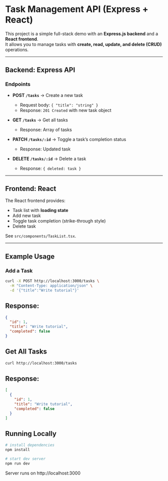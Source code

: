 # Task Management API (Express + React)

This project is a simple full-stack demo with an **Express.js backend** and a **React frontend**.  
It allows you to manage tasks with **create, read, update, and delete (CRUD)** operations.

---

## Backend: Express API

### Endpoints

- **POST `/tasks`** → Create a new task  
  - Request body: `{ "title": "string" }`  
  - Response: `201 Created` with new task object  

- **GET `/tasks`** → Get all tasks  
  - Response: Array of tasks  

- **PATCH `/tasks/:id`** → Toggle a task’s completion status  
  - Response: Updated task  

- **DELETE `/tasks/:id`** → Delete a task  
  - Response: `{ deleted: task }`

---

## Frontend: React

The React frontend provides:

- Task list with **loading state**
- Add new task
- Toggle task completion (strike-through style)
- Delete task

See `src/components/TaskList.tsx`.

---

## Example Usage

### Add a Task

```bash
curl -X POST http://localhost:3000/tasks \
  -H "Content-Type: application/json" \
  -d '{"title":"Write tutorial"}'
```

## Response:
```json
{
  "id": 1,
  "title": "Write tutorial",
  "completed": false
}
```

## Get All Tasks
```bash
curl http://localhost:3000/tasks
```


## Response:

```json
[
  {
    "id": 1,
    "title": "Write tutorial",
    "completed": false
  }
]

```

## Running Locally

```bash
# install dependencies
npm install

# start dev server
npm run dev
```

Server runs on http://localhost:3000

